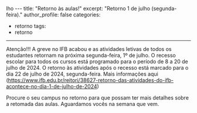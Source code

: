 lho ---
title: "Retorno às aulas!"
excerpt: "Retorno 1 de julho (segunda-feira)."
author_profile: false
categories:
  - retorno
tags:
  - retorno
---
Atenção!!! A greve no IFB acabou e as atividades letivas de todos os estudantes retornam na próxima segunda-feira, 1º de julho. O recesso escolar para todos os cursos está programado para o período de 8 a 20 de julho de 2024. O retorno às atividades após o recesso está marcado para o dia 22 de julho de 2024, segunda-feira. Mais informações aqui (https://www.ifb.edu.br/reitori/38627-retorno-das-atividades-do-ifb-acontece-no-dia-1-de-julho-de-2024)

Procure o seu campus no retorno para que possam ter mais detalhes sobre a retomada das aulas. Aguardamos vocês na semana que vem.
